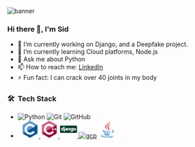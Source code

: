 <img alt="banner" src="zS.jpg">

### Hi there 👋, I'm Sid

- 🔭 I’m currently working on Django, and a Deepfake project.
- 🌱 I’m currently learning Cloud platforms, Node.js
- 💬 Ask me about Python
- 📫 How to reach me: <a href="https://www.linkedin.com/in/siddharth-gautam-544b91181/"> LinkedIn</a>
- ⚡ Fun fact: I can crack over 40 joints in my body

<h3> 🛠 &nbsp;Tech Stack</h3>

-
  ![Python](https://img.shields.io/badge/Python-14354C?style=for-the-badge&logo=python&logoColor=white) 
  ![Git](https://img.shields.io/badge/Git-F05032?style=for-the-badge&logo=git&logoColor=white)
  ![GitHub](https://img.shields.io/badge/GitHub-100000?style=for-the-badge&logo=github&logoColor=white)
  <br>
- &nbsp;
  <a href="https://www.cprogramming.com/" target="_blank"> <img src="https://raw.githubusercontent.com/devicons/devicon/master/icons/c/c-original.svg" alt="c" width="40" height="40"/>
  <img src="https://raw.githubusercontent.com/devicons/devicon/master/icons/cplusplus/cplusplus-original.svg" alt="cplusplus" width="40" height="40"/> </a>
<a href="https://www.djangoproject.com/" target="_blank"> <img src="https://raw.githubusercontent.com/devicons/devicon/master/icons/django/django-original.svg" alt="django" width="40" height="40"/> </a>
<a href="https://cloud.google.com" target="_blank"> <img src="https://www.vectorlogo.zone/logos/google_cloud/google_cloud-icon.svg" alt="gcp" width="40" height="40"/></a>
<a href="https://www.java.com" target="_blank"> <img src="https://raw.githubusercontent.com/devicons/devicon/master/icons/java/java-original.svg" alt="java" width="40" height="40"/> </a>
